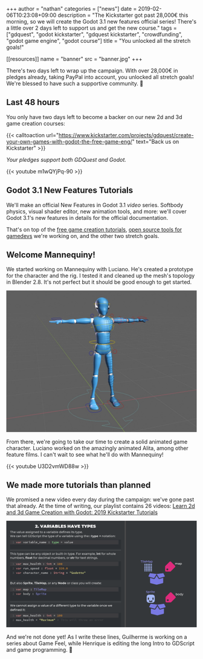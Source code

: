 +++
author = "nathan"
categories = ["news"]
date = 2019-02-06T10:23:08+09:00
description = "The Kickstarter got past 28,000€ this morning, so we will create the Godot 3.1 new features official series! There's a little over 2 days left to support us and get the new course."
tags = ["gdquest", "godot kickstarter", "gdquest kickstarter", "crowdfunding", "godot game engine", "godot course"]
title = "You unlocked all the stretch goals!"

[[resources]]
name = "banner"
src = "banner.jpg"
+++


There's two days left to wrap up the campaign. With over 28,000€ in pledges already, taking PayPal into account, you unlocked all stretch goals! We're blessed to have such a supportive community. 🙂

## Last 48 hours

You only have two days left to become a backer on our new 2d and 3d game creation courses:

{{< calltoaction url="https://www.kickstarter.com/projects/gdquest/create-your-own-games-with-godot-the-free-game-eng/" text="Back us on Kickstarter" >}}

*Your pledges support both GDQuest and Godot.*

{{< youtube m1wQYjPq-90 >}}

## Godot 3.1 New Features Tutorials ##

We'll make an official New Features in Godot 3.1 *video* series. Softbody physics, visual shader editor, new animation tools, and more: we'll cover Godot 3.1's new features in details for the official documentation.

That's on top of the [free game creation tutorials](https://www.youtube.com/watch?v=7OGxzJQAKmw&list=PLhqJJNjsQ7KEHh1pfBLVnLftf0of-tHQu), [open source tools for gamedevs](https://github.com/GDQuest/kickstarter-quest-3/) we're working on, and the other two stretch goals.

## Welcome Mannequiny!

We started working on Mannequiny with Luciano. He's created a prototype for the character and the rig. I tested it and cleaned up the mesh's topology in Blender 2.8. It's not perfect but it should be good enough to get started.

![Mannequiny prototype](./img/mannequiny.jpg)

From there, we're going to take our time to create a solid animated game character. Luciano worked on the amazingly animated Alita, among other feature films. I can't wait to see what he'll do with Mannequiny!

{{< youtube U3D2vmWD88w >}}

## We made more tutorials than planned

We promised a new video every day during the campaign: we've gone past that already. At the time of writing, our playlist contains 26 videos: [Learn 2d and 3d Game Creation with Godot: 2019 Kickstarter Tutorials](https://www.youtube.com/watch?v=7OGxzJQAKmw&list=PLhqJJNjsQ7KEHh1pfBLVnLftf0of-tHQu)

![GDscript intro tutorial](./img/gdscript-intro.png)

And we're not done yet! As I write these lines, Guilherme is working on a series about Game Feel, while Henrique is editing the long Intro to GDScript and game programming. 🙂
